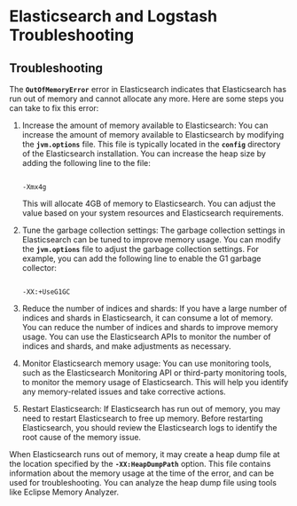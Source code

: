 # Elasticsearch and Logstash Troubleshooting

## Troubleshooting

The **`OutOfMemoryError`** error in Elasticsearch indicates that Elasticsearch has run out of memory and cannot allocate any more. Here are some steps you can take to fix this error:

1. Increase the amount of memory available to Elasticsearch: You can increase the amount of memory available to Elasticsearch by modifying the **`jvm.options`** file. This file is typically located in the **`config`** directory of the Elasticsearch installation. You can increase the heap size by adding the following line to the file:
    
    ```
    
    -Xmx4g
    ```
    
    This will allocate 4GB of memory to Elasticsearch. You can adjust the value based on your system resources and Elasticsearch requirements.
    
2. Tune the garbage collection settings: The garbage collection settings in Elasticsearch can be tuned to improve memory usage. You can modify the **`jvm.options`** file to adjust the garbage collection settings. For example, you can add the following line to enable the G1 garbage collector:
    
    ```
    
    -XX:+UseG1GC
    ```
    
3. Reduce the number of indices and shards: If you have a large number of indices and shards in Elasticsearch, it can consume a lot of memory. You can reduce the number of indices and shards to improve memory usage. You can use the Elasticsearch APIs to monitor the number of indices and shards, and make adjustments as necessary.
4. Monitor Elasticsearch memory usage: You can use monitoring tools, such as the Elasticsearch Monitoring API or third-party monitoring tools, to monitor the memory usage of Elasticsearch. This will help you identify any memory-related issues and take corrective actions.
5. Restart Elasticsearch: If Elasticsearch has run out of memory, you may need to restart Elasticsearch to free up memory. Before restarting Elasticsearch, you should review the Elasticsearch logs to identify the root cause of the memory issue.

When Elasticsearch runs out of memory, it may create a heap dump file at the location specified by the **`-XX:HeapDumpPath`** option. This file contains information about the memory usage at the time of the error, and can be used for troubleshooting. You can analyze the heap dump file using tools like Eclipse Memory Analyzer.